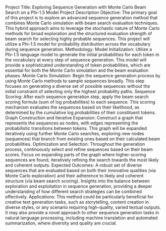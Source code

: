 Project Title: Exploring Sequence Generation with Monte Carlo Beam Search on a Phi-1.5 Model
Project Description
Objective:
The primary goal of this project is to explore an advanced sequence generation method that combines Monte Carlo simulation with beam search evaluation techniques. This hybrid approach aims to leverage the stochastic nature of Monte Carlo methods for broad exploration and the structured evaluation strength of beam search for selecting highly probable sequences. This project will utilize a Phi-1.5 model for probability distribution across the vocabulary during sequence generation.
Methodology:
Model Initialization: Utilize a Phi-1.5 language model to generate the initial probabilities for each token in the vocabulary at every step of sequence generation. This model will provide a sophisticated understanding of token probabilities, which are essential for both the Monte Carlo simulation and the beam evaluation phases.
Monte Carlo Simulation: Begin the sequence generation process by using Monte Carlo methods to sample sequences broadly. This step focuses on generating a diverse set of possible sequences without the initial constraint of selecting only the highest probability paths.
Sequence Scoring: After each sequence generation step, apply the beam search scoring formula (sum of log probabilities) to each sequence. This scoring mechanism evaluates the sequences based on their likelihood, as determined by the cumulative log probabilities of their constituent tokens.
Graph Construction and Iterative Expansion: Construct a graph that represents the sequences as nodes, with edges representing the probabilistic transitions between tokens. This graph will be expanded iteratively using further Monte Carlo searches, exploring new nodes (sequences) that branch from existing ones based on their calculated beam probabilities.
Optimization and Selection: Throughout the generation process, continuously select and refine sequences based on their beam scores. Focus on expanding parts of the graph where higher-scoring sequences are found, iteratively refining the search towards the most likely and coherent outputs.
Expected Outcomes:
A robust set of diverse sequences that are evaluated based on both their innovative qualities (via Monte Carlo exploration) and their adherence to likely and coherent structure (via beam search scoring).
Insights into the balance between exploration and exploitation in sequence generation, providing a deeper understanding of how different search strategies can be combined effectively.
Applications:
This method could be particularly beneficial for creative text generation tasks, such as storytelling, content creation in diverse styles, or any scenario requiring high-quality, varied textual outputs. It may also provide a novel approach to other sequence generation tasks in natural language processing, including machine translation and automated summarization, where diversity and quality are crucial.


